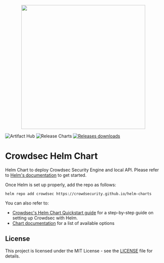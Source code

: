 <!-- Crowdsec logo -->


<!-- what "badges" do we want ? CI/CD ? Artifact hub ? Downloads ? Licence ? Link to readme -->


<p align="center">
    <img width="400px" height=auto src="https://doc.crowdsec.net/img/crowdsec_logo.png" />
</p>

![Artifact Hub](https://img.shields.io/endpoint?url=https://artifacthub.io/badge/repository/crowdsec) ![Release Charts](https://github.com/crowdsecurity/helm-charts/workflows/Release%20Charts/badge.svg?branch=main) [![Releases downloads](https://img.shields.io/github/downloads/crowdsecurity/helm-charts/total.svg)](https://github.com/crowdsecurity/helm-charts/releases)


# Crowdsec Helm Chart

Helm Chart to deploy Crowdsec Security Engine and local API. Please refer to [Helm's documentation](https://helm.sh/docs/) to get started.

Once Helm is set up properly, add the repo as follows: 

```console
helm repo add crowdsec https://crowdsecurity.github.io/helm-charts
```

You can also refer to:
 - [Crowdsec's Helm Chart Quickstart guide](https://doc.crowdsec.net/....) for a step-by-step guide on setting up Crowdsec with Helm.
 - [Chart documentation](https://github.com/crowdsecurity/helm-charts/blob/main/charts/crowdsec/README.md) for a list of available options

## License

This project is licensed under the MIT License - see the [LICENSE](https://github.com/crowdsecurity/helm-charts/blob/main/LICENSE) file for details.
